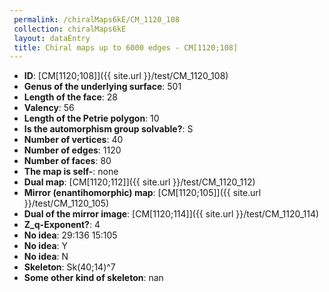 ```yaml
--- 
 permalink: /chiralMaps6kE/CM_1120_108 
 collection: chiralMaps6kE
 layout: dataEntry
 title: Chiral maps up to 6000 edges - CM[1120;108]
---
```


- **ID**: [CM[1120;108]]({{ site.url }}/test/CM_1120_108)
- **Genus of the underlying surface**: 501
- **Length of the face**: 28
- **Valency**: 56
- **Length of the Petrie polygon**: 10
- **Is the automorphism group solvable?**: S
- **Number of vertices**: 40
- **Number of edges**: 1120
- **Number of faces**: 80
- **The map is self-**: none
- **Dual map**: [CM[1120;112]]({{ site.url }}/test/CM_1120_112)
- **Mirror (enantihomorphic) map**: [CM[1120;105]]({{ site.url }}/test/CM_1120_105)
- **Dual of the mirror image**: [CM[1120;114]]({{ site.url }}/test/CM_1120_114)
- **Z_q-Exponent?**: 4
- **No idea**:  29:136 15:105
- **No idea**: Y
- **No idea**: N
- **Skeleton**: Sk(40;14)^7
- **Some other kind of skeleton**: nan
